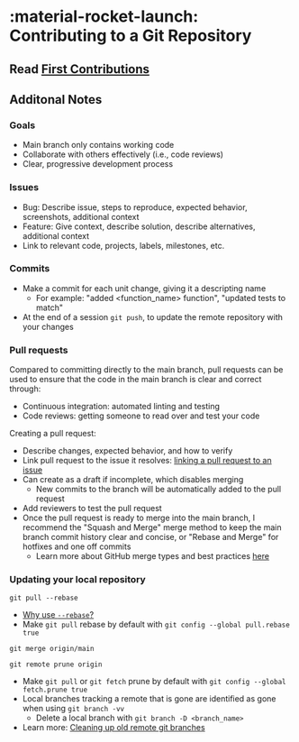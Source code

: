 # :material-rocket-launch: Contributing to a Git Repository

## Read [First Contributions](https://github.com/firstcontributions/first-contributions/blob/master/README.md)

## Additonal Notes

### Goals

- Main branch only contains working code
- Collaborate with others effectively (i.e., code reviews)
- Clear, progressive development process

### Issues

- Bug: Describe issue, steps to reproduce, expected behavior, screenshots, additional context
- Feature: Give context, describe solution, describe alternatives, additional context
- Link to relevant code, projects, labels, milestones, etc.

### Commits

- Make a commit for each unit change, giving it a descripting name
    - For example: "added <function_name> function", "updated tests to match"
- At the end of a session `git push`, to update the remote repository with your changes

### Pull requests

Compared to committing directly to the main branch, pull requests can be used to ensure that the code in the main branch is clear and correct through:

- Continuous integration: automated linting and testing
- Code reviews: getting someone to read over and test your code

Creating a pull request:

- Describe changes, expected behavior, and how to verify
- Link pull request to the issue it resolves: [linking a pull request to an issue](https://docs.github.com/en/issues/tracking-your-work-with-issues/linking-a-pull-request-to-an-issue)
- Can create as a draft if incomplete, which disables merging
    - New commits to the branch will be automatically added to the pull request
- Add reviewers to test the pull request
- Once the pull request is ready to merge into the main branch, I recommend the "Squash and Merge" merge method to keep the main branch commit history clear and concise,
or "Rebase and Merge" for hotfixes and one off commits
    - Learn more about GitHub merge types and best practices [here](https://rietta.com/blog/github-merge-types/)

### Updating your local repository

``` title="Update the current local branch and the remote tracking branches for all other branches"
git pull --rebase
```

- [Why use `--rebase`?](https://stackoverflow.com/a/4675513)
- Make `git pull` rebase by default with `git config --global pull.rebase true`

``` title="Update current local branch with commits in the main local branch"
git merge origin/main
```

``` title="Delete remote tracking branches that were deleted from the remote repository"
git remote prune origin
```

- Make `git pull` or `git fetch` prune by default with `git config --global fetch.prune true`
- Local branches tracking a remote that is gone are identified as gone when using `git branch -vv`
    - Delete a local branch with `git branch -D <branch_name>`
- Learn more: [Cleaning up old remote git branches](https://stackoverflow.com/questions/3184555/cleaning-up-old-remote-git-branches)
